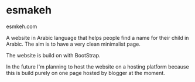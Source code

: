 # esmakeh
esmkeh.com

A website in Arabic language that helps people find a name for their child in Arabic. The aim is to have a very clean minimalist page.

The website is build on with BootStrap. 

In the future I'm planning to host the website on a hosting platform because this is build purely on one page hosted by blogger at the moment.

